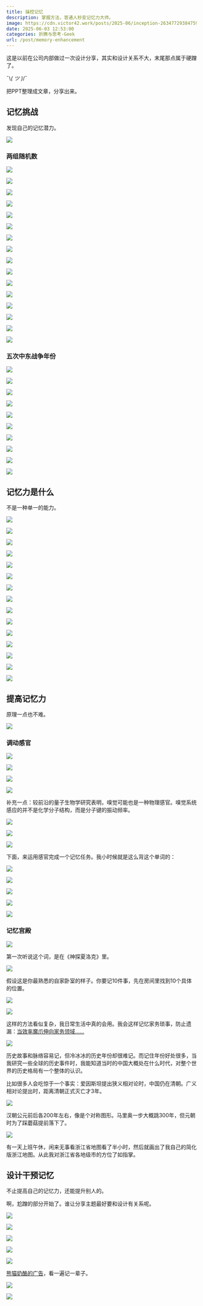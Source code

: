 ```yaml
---
title: 操控记忆
description: 掌握方法，普通人秒变记忆力大师。
image: https://cdn.victor42.work/posts/2025-06/inception-263477293847592384.jpg
date: 2025-06-03 12:53:00
categories: 折腾与思考-Geek
url: /post/memory-enhancement
---
```


这是以前在公司内部做过一次设计分享，其实和设计关系不大，末尾那点属于硬蹭了。

¯\\_( ツ )_/¯

把PPT整理成文章，分享出来。

## 记忆挑战

发现自己的记忆潜力。

![](https://cdn.victor42.work/posts/2025-06/d62428dd2690a20896f6da480b5b7941.webp)

### 两组随机数

![](https://cdn.victor42.work/posts/2025-06/c88e4452c9e4ed2512569eafae3f01eb.webp)

![](https://cdn.victor42.work/posts/2025-06/8b772b9d247a32f163498a4b282521f4.webp)

![](https://cdn.victor42.work/posts/2025-06/64718a22bac98c8eaddff347ac150411.webp)

![](https://cdn.victor42.work/posts/2025-06/14f5a1e904a4dd46817b0d1f092681d3.webp)

![](https://cdn.victor42.work/posts/2025-06/4b986aaeab65d7d68e175d2a8a3e4f7e.webp)

![](https://cdn.victor42.work/posts/2025-06/7ad50cfe75874b922167a4ad5a8fa4d9.webp)

![](https://cdn.victor42.work/posts/2025-06/02049e06255d5ed8c063391563bee7a0.webp)

![](https://cdn.victor42.work/posts/2025-06/c1e3bb59cc5d5f850975fdb32ae87022.webp)

![](https://cdn.victor42.work/posts/2025-06/3ab9ad48213869b8fc65ba909d6c4755.webp)

![](https://cdn.victor42.work/posts/2025-06/2ca590aaca7fd44000e49078182df3dc.webp)

![](https://cdn.victor42.work/posts/2025-06/3543354f63d313132a779944db2fa696.webp)

![](https://cdn.victor42.work/posts/2025-06/cf9a395d1b83b99ecfe81c5f68e85c10.webp)

![](https://cdn.victor42.work/posts/2025-06/b99577bffedef02eed527d07eea66ac4.webp)

![](https://cdn.victor42.work/posts/2025-06/2619fe137ad8159c0ad22ce427988bf6.webp)

![](https://cdn.victor42.work/posts/2025-06/9130301ed49ebd920484d278846a61bb.webp)

![](https://cdn.victor42.work/posts/2025-06/d236b5f11d13c9741e802934c6ac04d3.webp)

### 五次中东战争年份

![](https://cdn.victor42.work/posts/2025-06/649e6f118c2cd3faa3b0a1a90c1440b5.webp)

![](https://cdn.victor42.work/posts/2025-06/1d2a51536200dd813449a8bf8bf8111d.webp)

![](https://cdn.victor42.work/posts/2025-06/08c179c567db5bd95909a250e659fcef.webp)

![](https://cdn.victor42.work/posts/2025-06/7f30d18e8a93a13e7d3a29352853b59c.webp)

![](https://cdn.victor42.work/posts/2025-06/8bebbd7c3dc0b83febbc4a27e202a8ec.webp)

![](https://cdn.victor42.work/posts/2025-06/c4a3fe1de4fbb111b5b2d1e3c33c126e.webp)

![](https://cdn.victor42.work/posts/2025-06/13a30885b5e5fd30fa831a640312dd0d.webp)

![](https://cdn.victor42.work/posts/2025-06/7cc2b96618bc41bdec4b847f3854423e.webp)

![](https://cdn.victor42.work/posts/2025-06/422e1db31b1853aa72c6419dc5df541e.webp)

![](https://cdn.victor42.work/posts/2025-06/5dab8dc2985852bf1b01a716ae5c2b59.webp)

## 记忆力是什么

不是一种单一的能力。

![](https://cdn.victor42.work/posts/2025-06/41203ddd43f3c0212285dc9b224bdccd.webp)

![](https://cdn.victor42.work/posts/2025-06/9a1b40e0ceffba4f2ba1afc796334440.webp)

![](https://cdn.victor42.work/posts/2025-06/55505ae11c7712ac4ebd138a97dbf67b.webp)

![](https://cdn.victor42.work/posts/2025-06/e53594b0da4abaf733cb9529b87bdd61.webp)

![](https://cdn.victor42.work/posts/2025-06/df0bdbb5498394b11e1677e0f6c1157c.webp)

![](https://cdn.victor42.work/posts/2025-06/2133b1bbe1664f871aba020a6dbdbe11.webp)

![](https://cdn.victor42.work/posts/2025-06/f74eff3c34512052d3041cc494f4daae.webp)

![](https://cdn.victor42.work/posts/2025-06/2600af70f77a60cbb5ebae9a619fa69e.webp)

![](https://cdn.victor42.work/posts/2025-06/93c87b47f6156b65f7c7c08d88338cc0.webp)

![](https://cdn.victor42.work/posts/2025-06/4ec5dbf96710f519b10b28c1c41b413e.webp)

![](https://cdn.victor42.work/posts/2025-06/764c15852889e60e2dfff1e5a63d234f.webp)

![](https://cdn.victor42.work/posts/2025-06/deeb007aadefd8d0b4cdd66da5d0245f.webp)

![](https://cdn.victor42.work/posts/2025-06/0b0b5d115992545d09ed8815b9ec1220.webp)

![](https://cdn.victor42.work/posts/2025-06/1b8e87a41caa5ce6a4d71fdea3d9065b.webp)

![](https://cdn.victor42.work/posts/2025-06/0b3fb3c06208699ee9f5c8b44217af00.webp)

## 提高记忆力

原理一点也不难。

![](https://cdn.victor42.work/posts/2025-06/740b2494a76401e21f6096a2d3d65736.webp)

### 调动感官

![](https://cdn.victor42.work/posts/2025-06/e234486fd422be56ccdd352b7c08c914.webp)

![](https://cdn.victor42.work/posts/2025-06/aa5539697b98e9e37bd08e44da140ec0.webp)

![](https://cdn.victor42.work/posts/2025-06/272e7784148c45582a569c86f3e0ab61.webp)

![](https://cdn.victor42.work/posts/2025-06/439c0b08efa8c2f1bb7aa1edc25aca56.webp)

补充一点：较前沿的量子生物学研究表明，嗅觉可能也是一种物理感官。嗅觉系统感应的并不是化学分子结构，而是分子键的振动频率。

![](https://cdn.victor42.work/posts/2025-06/6cefb8344072e3a725c76aec9a6a4bcd.webp)

![](https://cdn.victor42.work/posts/2025-06/8729cebe45a06256d235b072c413ada9.webp)

![](https://cdn.victor42.work/posts/2025-06/cb5d3f5ee1b420f9abd191a2f1a975c4.webp)

下面，来运用感官完成一个记忆任务。我小时候就是这么背这个单词的：

![](https://cdn.victor42.work/posts/2025-06/2ce870103028764e7c39d5ad788876e2.webp)

![](https://cdn.victor42.work/posts/2025-06/f549f1222326591549a89ce2d0ddb2a2.webp)

![](https://cdn.victor42.work/posts/2025-06/25d0da273f850e4d74ce60d9d15d0b94.webp)

![](https://cdn.victor42.work/posts/2025-06/00f63fd48ffb20a5bbc152579116caa8.webp)

![](https://cdn.victor42.work/posts/2025-06/84ed3fdd8e462794d6acce841d1971c6.webp)

### 记忆宫殿

![](https://cdn.victor42.work/posts/2025-06/12b887ce95e0194443008f6482eb80ad.webp)

第一次听说这个词，是在《神探夏洛克》里。

![](https://cdn.victor42.work/posts/2025-06/ae428b0de18e8e98d8da4dc8482f908e.webp)

假设这是你最熟悉的自家卧室的样子。你要记10件事，先在房间里找到10个具体的位置。

![](https://cdn.victor42.work/posts/2025-06/3225197087251c3a278f83a84226c739.webp)

![](https://cdn.victor42.work/posts/2025-06/d6b7540448a1adea70b6bcd42d2d4179.webp)

这样的方法看似复杂，我日常生活中真的会用。我会这样记忆家务琐事，防止遗漏：[当效率魔爪伸向家务领域……](https://victor42.eth.limo/post/3620/)

![](https://cdn.victor42.work/posts/2025-06/795d87706f4bd47f118e11435d410a9a.webp)

历史故事和脉络容易记，但冷冰冰的历史年份却很难记。而记住年份好处很多，当我研究一些全球的历史事件时，我能知道当时的中国大概处在什么时代，对整个世界的历史格局有一个整体的认识。

比如很多人会吃惊于一个事实：爱因斯坦提出狭义相对论时，中国仍在清朝。广义相对论提出时，距离清朝正式灭亡才3年。

![](https://cdn.victor42.work/posts/2025-06/bd4caf402f560ba5d2d16ce28f9fbebc.webp)

汉朝公元前后各200年左右，像是个对称图形。马里奥一步大概跳300年，但元朝时为了踩蘑菇提前落下了。

![](https://cdn.victor42.work/posts/2025-06/952e891cf43d30ae6c1370c2cdd8bf9f.webp)

有一天上班午休，闲来无事看浙江省地图看了半小时，然后就画出了我自己的简化版浙江地图。从此我对浙江省各地级市的方位了如指掌。

## 设计干预记忆

不止提高自己的记忆力，还能提升别人的。

啊，尬蹭的部分开始了。谁让分享主题最好要和设计有关系呢。

![](https://cdn.victor42.work/posts/2025-06/bbfcdd20052ac165424663f6ef3b3ef1.webp)

![](https://cdn.victor42.work/posts/2025-06/1b98b763e5c33d729d7ca87c1da72fb4.webp)

![](https://cdn.victor42.work/posts/2025-06/f1413046dde5a9dac8c22f608b9aa49d.webp)

![](https://cdn.victor42.work/posts/2025-06/11594c7570cab9f993e2c067e5706a37.webp)

![](https://cdn.victor42.work/posts/2025-06/45caad19beea4820b84fc4fa04e27b7d.webp)

[熊猫奶酪的广告](https://www.bilibili.com/video/BV1Px411K7fo/)，看一遍记一辈子。

![](https://cdn.victor42.work/posts/2025-06/4b0482002f70f252b19089b304300e22.webp)

![](https://cdn.victor42.work/posts/2025-06/7667211e06ba5f1f7480cc86d21efff3.webp)